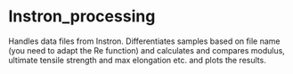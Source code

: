 # Instron_processing
 
Handles data files from Instron. Differentiates samples based on file name (you need to adapt the Re function) and calculates and compares modulus, ultimate tensile strength and max elongation etc. and plots the results.